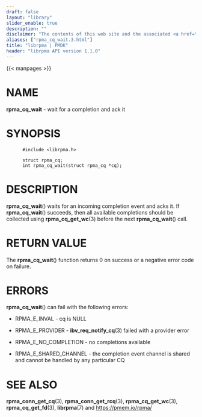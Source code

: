 ```yaml
---
draft: false
layout: "library"
slider_enable: true
description: ""
disclaimer: "The contents of this web site and the associated <a href=\"https://github.com/pmem\">GitHub repositories</a> are BSD-licensed open source."
aliases: ["rpma_cq_wait.3.html"]
title: "librpma | PMDK"
header: "librpma API version 1.1.0"
---
```

{{< manpages >}}

[comment]: <> (SPDX-License-Identifier: BSD-3-Clause)
[comment]: <> (Copyright 2020-2022, Intel Corporation)

NAME
====

**rpma\_cq\_wait** - wait for a completion and ack it

SYNOPSIS
========

          #include <librpma.h>

          struct rpma_cq;
          int rpma_cq_wait(struct rpma_cq *cq);

DESCRIPTION
===========

**rpma\_cq\_wait**() waits for an incoming completion event and acks it.
If **rpma\_cq\_wait**() succeeds, then all available completions should
be collected using **rpma\_cq\_get\_wc**(3) before the next
**rpma\_cq\_wait**() call.

RETURN VALUE
============

The **rpma\_cq\_wait**() function returns 0 on success or a negative
error code on failure.

ERRORS
======

**rpma\_cq\_wait**() can fail with the following errors:

-   RPMA\_E\_INVAL - cq is NULL

-   RPMA\_E\_PROVIDER - **ibv\_req\_notify\_cq**(3) failed with a
    provider error

-   RPMA\_E\_NO\_COMPLETION - no completions available

-   RPMA\_E\_SHARED\_CHANNEL - the completion event channel is shared
    and cannot be handled by any particular CQ

SEE ALSO
========

**rpma\_conn\_get\_cq**(3), **rpma\_conn\_get\_rcq**(3),
**rpma\_cq\_get\_wc**(3), **rpma\_cq\_get\_fd**(3), **librpma**(7) and
https://pmem.io/rpma/
